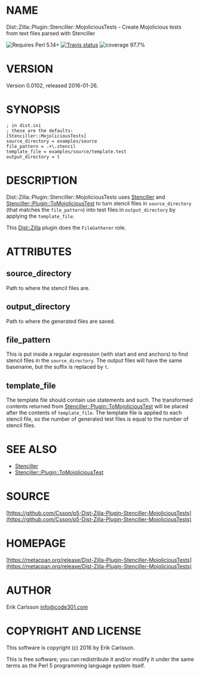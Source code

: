 # NAME

Dist::Zilla::Plugin::Stenciller::MojoliciousTests - Create Mojolicious tests from text files parsed with Stenciller

![Requires Perl 5.14+](https://img.shields.io/badge/perl-5.14+-brightgreen.svg) [![Travis status](https://api.travis-ci.org/Csson/p5-Dist-Zilla-Plugin-Stenciller-MojoliciousTests.svg?branch=master)](https://travis-ci.org/Csson/p5-Dist-Zilla-Plugin-Stenciller-MojoliciousTests) ![coverage 97.7%](https://img.shields.io/badge/coverage-97.7%-yellow.svg)

# VERSION

Version 0.0102, released 2016-01-26.

# SYNOPSIS

    ; in dist.ini
    ; these are the defaults:
    [Stenciller::MojoliciousTests]
    source_directory = examples/source
    file_pattern = .+\.stencil
    template_file = examples/source/template.test
    output_directory = t

# DESCRIPTION

Dist::Zilla::Plugin::Stenciller::MojoliciousTests uses [Stenciller](https://metacpan.org/pod/Stenciller) and [Stenciller::Plugin::ToMojoliciousTest](https://metacpan.org/pod/Stenciller::Plugin::ToMojoliciousTest) to turn
stencil files in `source_directory` (that matches the `file_pattern`) into
test files in `output_directory` by applying the `template_file`.

This [Dist::Zilla](https://metacpan.org/pod/Dist::Zilla) plugin does the `FileGatherer` role.

# ATTRIBUTES

## source\_directory

Path to where the stencil files are.

## output\_directory

Path to where the generated files are saved.

## file\_pattern

This is put inside a regular expression (with start and end anchors) to find stencil files in the `source_directory`. The output files
will have the same basename, but the suffix is replaced by `t`.

## template\_file

The template file should contain use statements and such. The transformed contents returned from [Stenciller::Plugin::ToMojoliciousTest](https://metacpan.org/pod/Stenciller::Plugin::ToMojoliciousTest) will be placed after
the contents of `template_file`. The template file is applied to each stencil file, so the number of generated test files is equal
to the number of stencil files.

# SEE ALSO

- [Stenciller](https://metacpan.org/pod/Stenciller)
- [Stenciller::Plugin::ToMojoliciousTest](https://metacpan.org/pod/Stenciller::Plugin::ToMojoliciousTest)

# SOURCE

[https://github.com/Csson/p5-Dist-Zilla-Plugin-Stenciller-MojoliciousTests](https://github.com/Csson/p5-Dist-Zilla-Plugin-Stenciller-MojoliciousTests)

# HOMEPAGE

[https://metacpan.org/release/Dist-Zilla-Plugin-Stenciller-MojoliciousTests](https://metacpan.org/release/Dist-Zilla-Plugin-Stenciller-MojoliciousTests)

# AUTHOR

Erik Carlsson <info@code301.com>

# COPYRIGHT AND LICENSE

This software is copyright (c) 2016 by Erik Carlsson.

This is free software; you can redistribute it and/or modify it under
the same terms as the Perl 5 programming language system itself.
